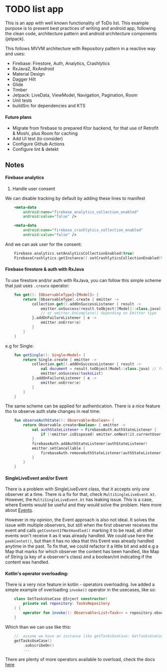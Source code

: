 # TODO list app

This is an app with well known functionality of ToDo list. This example
purpose is to present best practices of writing and android app,
following the clean code, architecture pattern and android architecture
components (jetpack).

This follows MVVM architecture with Repository pattern in a reactive way
and uses:
- Firebase: Firestore, Auth, Analytics, Crashlytics
- RxJava2, RxAndroid
- Material Design
- Dagger Hilt
- Glide
- Timber
- Jetpack: LiveData, ViewModel, Navigation, Pagination, Room
- Unit tests
- buildSrc for dependencies and KTS

#### Future plans
- Migrate from firebase to prepared Ktor backend, for that use of
  Retrofit & Moshi, plus Room for caching
- Add UI test (to consider)
- Configure Github Actions
- Configure lint & detekt


## Notes

#### Firebase analytics

1. Handle user consent

We can disable tracking by default by adding these lines to manifest

```xml
    <meta-data
        android:name="firebase_analytics_collection_enabled"
        android:value="false" />

    <meta-data
        android:name="firebase_crashlytics_collection_enabled"
        android:value="false" />
```
And we can ask user for the consent:

```kotlin
    Firebase.analytics.setAnalyticsCollectionEnabled(true)
    FirebaseCrashlytics.getInstance().setCrashlyticsCollectionEnabled(true)
```

#### Firebase firestore & auth with RxJava

To use firestore and/or auth with RxJava, you can follow this simple scheme that just uses `.create` operator:

```kotlin
    fun get(): [ObservableType]<[Model]> {
        return [ObservableType].create { emitter ->
            collection.get().addOnSuccessListener { result ->
                emitter.onSuccess(result.toObject([Model]::class.java))
                // or emitter.OnComplete() depending on Emitter type
            }.addOnFailureListener { e ->
                emitter.onError(e)
            }
        }
    }
```

e.g for Single:

```kotlin
    fun getSingle(): Single<Model> {
        return Single.create { emitter ->
            collection.get().addOnSuccessListener { result ->
                val document = result.toObject(Model::class.java) // for list: [.toObjects]
                emitter.onSuccess(tasksList)
            }.addOnFailureListener { e ->
                emitter.onError(e)
            }
        }
    }
```

The same scheme can be applied for authentication. There is a nice feature tho to observe auth state changes in real time:

```kotlin
    fun observeAuthState(): Observable<Boolean> {
        return Observable.create<Boolean> { emitter ->
            val authStateListener = FirebaseAuth.AuthStateListener {
                if (!emitter.isDisposed) emitter.onNext(it.currentUser != null)
            }
            firebaseAuth.addAuthStateListener(authStateListener)
            emitter.setCancellable {
                firebaseAuth.removeAuthStateListener(authStateListener)
            }
        }
    }
```

#### SingleLiveEvent and/or Event

There is a problem with SingleLiveEvent class, that it accepts only one observer at a time. There is a fix for that, check `MultiSingleLiveEvent.kt`.
However, the `MultiSingleLiveEvent.kt` has leaking issue. This is a case, where Events would be useful and they would solve the problem. Here more about
[Events](https://medium.com/androiddevelopers/livedata-with-snackbar-navigation-and-other-events-the-singleliveevent-case-ac2622673150).

However in my opinion, the Event approach is also not ideal. It solves the issue with multiple observers, but still when the first observer receives the
event and calls `getContentIfNotHandled()` marking it to be read, all other events won't receive it as it was already handled. We could use here the `peekContet()`, but
than it has no idea that this Event was already handled anytime in the past. To fix that, we could refactor it a little bit and add e.g a Map that marks for which
observer the content has been handled, like Map of String (a key of a observer's class) and a boolean/int indicating if the content was handled.

#### Kotlin's operator overloading:
There is a very nice feature in kotlin - operators overloading. Ive added a simple example of overloading `invoke()` operator in the usecases, like so:

```kotlin
    class GetTasksUseCase @Inject constructor(
        private val repository: TasksRepository
    ) {    
        operator fun invoke(): Observable<List<Task>> = repository.observeTasks()
    }
```

Which than we can use like this:

```kotlin
    //  assume we have an instance like getTasksUseCase: GetTasksUseCase
    getTasksUseCase()
        .subscribeOn()
        ...
```

There are plenty of more operators available to overload, check the docs [here](https://kotlinlang.org/docs/reference/operator-overloading.html)
